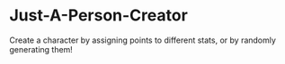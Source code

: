 # Just-A-Person-Creator
Create a character by assigning points to different stats, or by randomly generating them!
